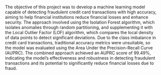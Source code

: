 The objective of this project was to develop a machine learning model capable of detecting fraudulent credit card transactions with high accuracy, aiming to help financial institutions reduce financial losses and enhance security. The approach involved using the Isolation Forest algorithm, which isolates anomalies through random partitioning, and supplementing it with the Local Outlier Factor (LOF) algorithm, which compares the local density of data points to detect significant deviations. Due to the class imbalance in credit card transactions, traditional accuracy metrics were unsuitable, so the model was evaluated using the Area Under the Precision-Recall Curve (AUPRC). The combined approach achieved an AUPRC score of 99.49%, indicating the model’s effectiveness and robustness in detecting fraudulent transactions and its potential to significantly reduce financial losses due to fraud.
